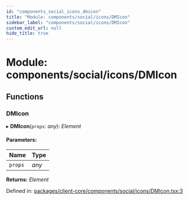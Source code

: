 ```yaml
---
id: "components_social_icons_dmicon"
title: "Module: components/social/icons/DMIcon"
sidebar_label: "components/social/icons/DMIcon"
custom_edit_url: null
hide_title: true
---
```


# Module: components/social/icons/DMIcon

## Functions

### DMIcon

▸ **DMIcon**(`props`: *any*): *Element*

#### Parameters:

Name | Type |
:------ | :------ |
`props` | *any* |

**Returns:** *Element*

Defined in: [packages/client-core/components/social/icons/DMIcon.tsx:3](https://github.com/xr3ngine/xr3ngine/blob/56376a778/packages/client-core/components/social/icons/DMIcon.tsx#L3)
